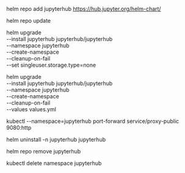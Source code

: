 helm repo add jupyterhub https://hub.jupyter.org/helm-chart/

helm repo update

helm upgrade \
--install jupyterhub jupyterhub/jupyterhub \
--namespace jupyterhub \
--create-namespace \
--cleanup-on-fail \
--set singleuser.storage.type=none 

helm upgrade \
--install jupyterhub jupyterhub/jupyterhub \
--namespace jupyterhub \
--create-namespace  \
--cleanup-on-fail \
--values values.yml

kubectl --namespace=jupyterhub port-forward service/proxy-public 9080:http

helm uninstall -n jupyterhub jupyterhub

helm repo remove jupyterhub

kubectl delete namespace jupyterhub
